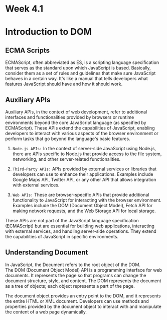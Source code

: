 # Week 4.1

# Introduction to DOM

## ECMA Scripts
ECMAScript, often abbreviated as ES, is a scripting language specification that serves as the standard upon which JavaScript is based. Basically, consider them as a set of rules and guidelines that make sure JavaScript behaves in a certain way. It's like a manual that tells developers what features JavaScript should have and how it should work.
 
## Auxiliary APIs
Auxiliary APIs, in the context of web development, refer to additional interfaces and functionalities provided by browsers or runtime environments beyond the core JavaScript language (as specified by ECMAScript). These APIs extend the capabilities of JavaScript, enabling developers to interact with various aspects of the browser environment or perform tasks that go beyond the language's basic features.

1. `Node.js APIs:` In the context of server-side JavaScript using Node.js, there are APIs specific to Node.js that provide access to the file system, networking, and other server-related functionalities. 

2. `Third-Party APIs:` APIs provided by external services or libraries that developers can use to enhance their applications. Examples include Google Maps API, Twitter API, or any other API that allows integration with external services.

3. `Web APIs:` These are browser-specific APIs that provide additional functionality to JavaScript for interacting with the browser environment. Examples include the DOM (Document Object Model), Fetch API for making network requests, and the Web Storage API for local storage.

These APIs are not part of the JavaScript language specification (ECMAScript) but are essential for building web applications, interacting with external services, and handling server-side operations. They extend the capabilities of JavaScript in specific environments.

## Understanding Document
In JavaScript, the Document refers to the root object of the DOM.  
The DOM (Document Object Model) API is a programming interface for web documents. It represents the page so that programs can change the document structure, style, and content. The DOM represents the document as a tree of objects; each object represents a part of the page.

The document object provides an entry point to the DOM, and it represents the entire HTML or XML document. Developers can use methods and properties provided by the document object to interact with and manipulate the content of a web page dynamically.
